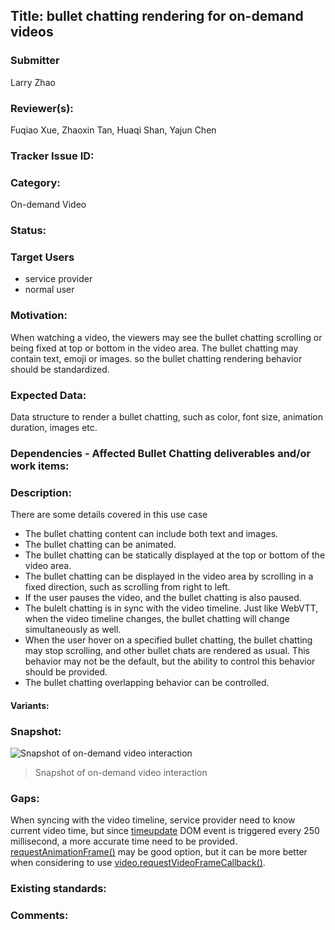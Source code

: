 ## Title: bullet chatting rendering for on-demand videos

### Submitter

Larry Zhao

### Reviewer(s):

Fuqiao Xue, Zhaoxin Tan, Huaqi Shan, Yajun Chen

### Tracker Issue ID:

### Category:

On-demand Video

### Status: 

### Target Users

- service provider
- normal user

### Motivation:

When watching a video, the viewers may see the bullet chatting scrolling or being fixed at top or bottom in the video area. The bullet chatting may contain text, emoji or images. so the bullet chatting rendering behavior should be standardized.

### Expected Data:

Data structure to render a bullet chatting, such as color, font size, animation duration, images etc.

### Dependencies - Affected Bullet Chatting deliverables and/or work items:

### Description:

There are some details covered in this use case 

- The bullet chatting content can include both text and images.
- The bullet chatting can be animated.
- The bullet chatting can be statically displayed at the top or bottom of the video area.
- The bullet chatting can be displayed in the video area by scrolling in a fixed direction, such as scrolling from right to left.
- If the user pauses the video, and the bullet chatting is also paused.
- The bulelt chatting is in sync with the video timeline. Just like WebVTT, when the video timeline changes, the bullet chatting will change simultaneously as well.
- When the user hover on a specified bullet chatting, the bullet chatting may stop scrolling, and other bullet chats are rendered as usual. This behavior may not be the default, but the ability to control this behavior should be provided.
- The bullet chatting overlapping behavior can be controlled.

#### Variants:

### Snapshot:
![Snapshot of on-demand video interaction](https://w3c.github.io/danmaku/images/video-on-demand.png "video-on-demand")
> Snapshot of on-demand video interaction


### Gaps:

When syncing with the video timeline, service provider need to know current video time, but since [timeupdate](https://html.spec.whatwg.org/multipage/media.html#event-media-timeupdate) DOM event is triggered every 250 millisecond, a more accurate time need to be provided. [requestAnimationFrame()](https://html.spec.whatwg.org/multipage/imagebitmap-and-animations.html#animation-frames) may be good option, but it can be more better when considering to use [video.requestVideoFrameCallback()](https://github.com/WICG/video-rvfc/blob/gh-pages/explainer.md).

### Existing standards:

### Comments:


